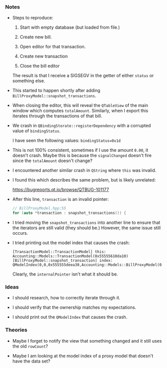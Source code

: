 ### Notes

-   Steps to reproduce:

     1. Start with empty database (but loaded from file.)
     
     2. Create new bill.
     
     3. Open editor for that transaction.
     
     4. Create new transaction
     
     5. Close the bill editor
     
    The result is that I receive a SIGSEGV in the getter of either `status` or something else.

-   This started to happen shortly after adding `BillProxyModel::snapshot_transactions`.

-   When closing the editor, this will reveal the `QTableView` of the main window which computes `totalAmount`.
    Similarly, when I export this iterates through the transactions of that bill.

-   We crash in `QBindingStorate::registerDependency` with a corrupted value of `bindingStatus`.

    I have seen the following values: `bindingStatus=0x1d`

-   This is not 100% consistent, sometimes if I use the amount `0.00`, it doesn't crash.
    Maybe this is because the `signalChanged` doesn't fire since the `totalAmount` doesn't change?

-   I encountered another similar crash in `QString` where `this` was invalid.

-   I found this which describes the same problem, but is likely unrelated:

    https://bugreports.qt.io/browse/QTBUG-101177

-   After this line, `transaction` is an invalid pointer:

    ```c++
    // BillProxyModel.hpp:55
    for (auto *transaction : snapshot_transactions()) {
    ```

-   I tried moving the `snapshot_transactions` into another line to ensure that the iterators are still valid (they should be.)
    However, the same issue still occurs.

-   I tried printing out the model index that causes the crash:

    ```none
    [TransactionModel::TransactionModel] this: Accounting::Models::TransactionModel(0x55555610da10)
    [BillProxyModel::snapshot_transaction] index: QModelIndex(0,0,0x555555deea30,Accounting::Models::BillProxyModel(0x555555b98d50))
    ```
    
    Clearly, the `internalPointer` isn't what it should be.

### Ideas

-   I should research, how to correctly iterate through it.

-   I should verify that the ownership matches my expectations.

-   I should print out the `QModelIndex` that causes the crash.

### Theories

-   Maybe I forget to notify the view that something changed and it still uses the old `rowCount`?

-   Maybe I am looking at the model index of a proxy model that doesn't have the data set?
